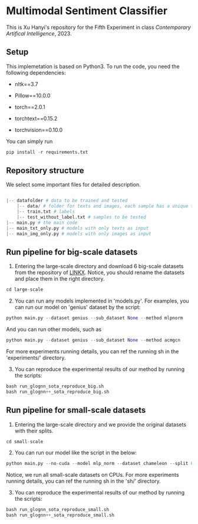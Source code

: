 # Multimodal Sentiment Classifier
This is Xu Hanyi's repository for the Fifth Experiment in class _Contemporary Artifical Intelligence_, 2023.

## Setup
This implemetation is based on Python3. To run the code, you need the following dependencies:
- nltk==3.7

- Pillow==10.0.0

- torch==2.0.1

- torchtext==0.15.2

- torchvision==0.10.0

You can simply run 

```python
pip install -r requirements.txt
```

## Repository structure
We select some important files for detailed description.

```python

|-- datafolder # data to be trained and tested
    |-- data/ # folder for texts and images, each sample has a unique text and a unique image, 4000 samples in sum
    |-- train.txt # labels
    |-- test_without_label.txt # samples to be tested
|-- main.py # the main code
|-- main_txt_only.py # models with only texts as input 
|-- main_img_only.py # models with only images as input 
```

## Run pipeline for big-scale datasets
1. Entering the large-scale directory and download 6 big-scale datasets from the repository of [LINKX](https://github.com/CUAI/Non-Homophily-Large-Scale). Notice, you should rename the datasets and place them in the right directory.
```python
cd large-scale
```

2. You can run any models implemented in 'models.py'. For examples, you can run our model on 'genius' dataset by the script:
```python
python main.py --dataset genius --sub_dataset None --method mlpnorm
```
And you can run other models, such as 
```python
python main.py --dataset genius --sub_dataset None --method acmgcn
```
For more experiments running details, you can ref the running sh in the 'experiments/' directory.

3. You can reproduce the experimental results of our method by running the scripts:
```python
bash run_glognn_sota_reproduce_big.sh
bash run_glognn++_sota_reproduce_big.sh
```



## Run pipeline for small-scale datasets
1. Entering the large-scale directory and we provide the original datasets with their splits.
```python
cd small-scale
```

2. You can run our model like the script in the below:
```python
python main.py --no-cuda --model mlp_norm --dataset chameleon --split 0
```
Notice, we run all small-scale datasets on CPUs.
For more experiments running details, you can ref the running sh in the 'sh/' directory.


3. You can reproduce the experimental results of our method by running the scripts:
```python
bash run_glognn_sota_reproduce_small.sh
bash run_glognn++_sota_reproduce_small.sh
```

